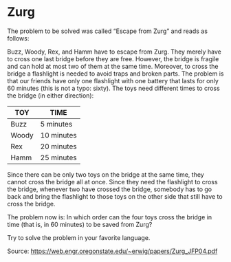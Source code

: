Zurg
====

The problem to be solved was called “Escape from Zurg” and reads as follows:

Buzz, Woody, Rex, and Hamm have to escape from Zurg.
They merely have to cross one last bridge before they are free. 
However, the bridge is fragile and can hold at most two of them at the same time. 
Moreover, to cross the bridge a flashlight is needed to avoid traps and broken parts. 
The problem is that our friends have only one flashlight with one battery that lasts for only 60 minutes (this is not a typo: sixty). 
The toys need different times to cross the bridge (in either direction):

TOY    |   TIME
-------|-------------
Buzz   |    5 minutes
Woody  |   10 minutes
Rex    |   20 minutes
Hamm   |   25 minutes

Since there can be only two toys on the bridge at the same time, they cannot cross the bridge all at once. 
Since they need the flashlight to cross the bridge, whenever two have crossed the bridge, 
somebody has to go back and bring the flashlight to those toys on the other side that still have to cross the bridge.

The problem now is: 
In which order can the four toys cross the bridge in time (that is, in 60 minutes) to be saved from Zurg?

Try to solve the problem in your favorite language.

Source:
https://web.engr.oregonstate.edu/~erwig/papers/Zurg_JFP04.pdf
